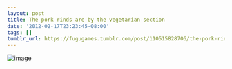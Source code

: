 ```yaml
---
layout: post
title: The pork rinds are by the vegetarian section
date: '2012-02-17T23:23:45-08:00'
tags: []
tumblr_url: https://fugugames.tumblr.com/post/110515828706/the-pork-rinds-are-by-the-vegetarian-section
---
```

 ![image](http://itshardtofondlepenguins.com/wp-content/uploads/2012/02/wpid-2012-01-09-15.26.15.jpg)
